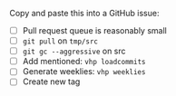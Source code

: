 Copy and paste this into a GitHub issue:

 - [ ] Pull request queue is reasonably small
 - [ ] `git pull` on `tmp/src`
 - [ ] `git gc --aggressive` on src
 - [ ] Add mentioned: `vhp loadcommits`
 - [ ] Generate weeklies: `vhp weeklies`
 - [ ] Create new tag
